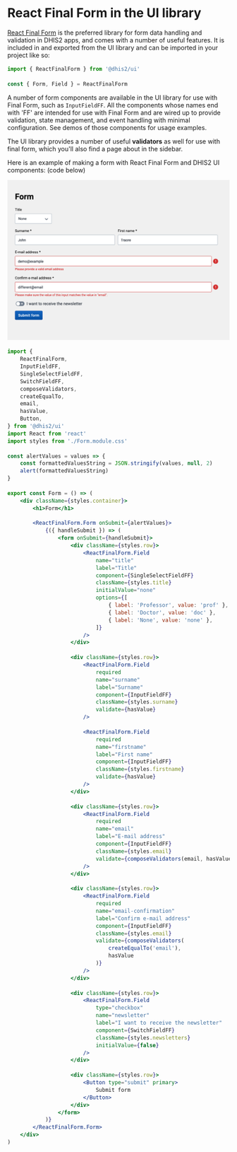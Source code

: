 # React Final Form in the UI library

[React Final Form](https://final-form.org/docs/react-final-form/getting-started) is the preferred library for form data handling and validation in DHIS2 apps, and comes with a number of useful features. It is included in and exported from the UI library and can be imported in your project like so:

```js
import { ReactFinalForm } from '@dhis2/ui'

const { Form, Field } = ReactFinalForm
```

A number of form components are available in the UI library for use with Final Form, such as `InputFieldFF`. All the components whose names end with 'FF' are intended for use with Final Form and are wired up to provide validation, state management, and event handling with minimal configuration. See demos of those components for usage examples.

The UI library provides a number of useful **validators** as well for use with final form, which you'll also find a page about in the sidebar.

Here is an example of making a form with React Final Form and DHIS2 UI components: (code below)

![A form with several fields and validation feedback shown](images/form-demo.png)

```jsx
import {
    ReactFinalForm,
    InputFieldFF,
    SingleSelectFieldFF,
    SwitchFieldFF,
    composeValidators,
    createEqualTo,
    email,
    hasValue,
    Button,
} from '@dhis2/ui'
import React from 'react'
import styles from './Form.module.css'

const alertValues = values => {
    const formattedValuesString = JSON.stringify(values, null, 2)
    alert(formattedValuesString)
}

export const Form = () => (
    <div className={styles.container}>
        <h1>Form</h1>

        <ReactFinalForm.Form onSubmit={alertValues}>
            {({ handleSubmit }) => (
                <form onSubmit={handleSubmit}>
                    <div className={styles.row}>
                        <ReactFinalForm.Field
                            name="title"
                            label="Title"
                            component={SingleSelectFieldFF}
                            className={styles.title}
                            initialValue="none"
                            options={[
                                { label: 'Professor', value: 'prof' },
                                { label: 'Doctor', value: 'doc' },
                                { label: 'None', value: 'none' },
                            ]}
                        />
                    </div>

                    <div className={styles.row}>
                        <ReactFinalForm.Field
                            required
                            name="surname"
                            label="Surname"
                            component={InputFieldFF}
                            className={styles.surname}
                            validate={hasValue}
                        />

                        <ReactFinalForm.Field
                            required
                            name="firstname"
                            label="First name"
                            component={InputFieldFF}
                            className={styles.firstname}
                            validate={hasValue}
                        />
                    </div>

                    <div className={styles.row}>
                        <ReactFinalForm.Field
                            required
                            name="email"
                            label="E-mail address"
                            component={InputFieldFF}
                            className={styles.email}
                            validate={composeValidators(email, hasValue)}
                        />
                    </div>

                    <div className={styles.row}>
                        <ReactFinalForm.Field
                            required
                            name="email-confirmation"
                            label="Confirm e-mail address"
                            component={InputFieldFF}
                            className={styles.email}
                            validate={composeValidators(
                                createEqualTo('email'),
                                hasValue
                            )}
                        />
                    </div>

                    <div className={styles.row}>
                        <ReactFinalForm.Field
                            type="checkbox"
                            name="newsletter"
                            label="I want to receive the newsletter"
                            component={SwitchFieldFF}
                            className={styles.newsletters}
                            initialValue={false}
                        />
                    </div>

                    <div className={styles.row}>
                        <Button type="submit" primary>
                            Submit form
                        </Button>
                    </div>
                </form>
            )}
        </ReactFinalForm.Form>
    </div>
)
```
